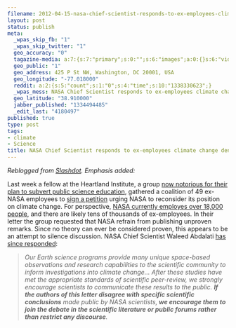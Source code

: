 ```yaml
--- 
filename: 2012-04-15-nasa-chief-scientist-responds-to-ex-employees-climate-change-deniers.md
layout: post
status: publish
meta: 
  _wpas_skip_fb: "1"
  _wpas_skip_twitter: "1"
  geo_accuracy: "0"
  tagazine-media: a:7:{s:7:"primary";s:0:"";s:6:"images";a:0:{}s:6:"videos";a:0:{}s:11:"image_count";s:1:"0";s:6:"author";s:7:"4180497";s:7:"blog_id";s:7:"8438084";s:9:"mod_stamp";s:19:"2012-04-15 12:56:03";}
  geo_public: "1"
  geo_address: 425 P St NW, Washington, DC 20001, USA
  geo_longitude: "-77.018000"
  reddit: a:2:{s:5:"count";s:1:"0";s:4:"time";s:10:"1338330623";}
  _wpas_mess: NASA Chief Scientist responds to ex-employees climate change deniers
  geo_latitude: "38.910000"
  jabber_published: "1334494485"
  _edit_last: "4180497"
published: true
type: post
tags: 
- climate
- Science
title: NASA Chief Scientist responds to ex-employees climate change deniers
---
```

<em>Reblogged from <a href="http://slashdot.org/submission/2022621/nasa-chief-scientist-responds-to-ex-employees?utm_source=rss1.0&amp;utm_medium=feed">Slashdot</a>. Emphasis added:</em>

Last week a fellow at the Heartland Institute, a group <a href="http://news.slashdot.org/story/12/02/15/1515208/leaked-heartland-institute-documents-reveal-opposition-to-science" rel="nofollow">now notorious for their plan to subvert public science education</a>, gathered a coalition of 49 ex-NASA employees to <a href="http://science.slashdot.org/story/12/04/12/176200/ex-nasa-employees-accuse-agency-of-extreme-position-on-climate-change" rel="nofollow">sign a petition</a> urging NASA to reconsider its position on climate change. For perspective, <a href="http://www.huffingtonpost.com/2012/04/13/nasa-climate-change-denier-stunts_n_1424492.html?ref=mostpopular" rel="nofollow">NASA currently employes over 18,000 people</a>, and there are likely tens of thousands of ex-employees. In their letter the group requested that NASA refrain from publishing unproven remarks. Since no theory can ever be considered proven, this appears to be an attempt to silence discussion. NASA Chief Scientist Waleed Abdalati <a href="http://www.spaceref.com/news/viewpr.html?pid=36679" rel="nofollow">has since responded</a>:
<blockquote><em>Our Earth science programs provide many unique space-based observations and research capabilities to the scientific community to inform investigations into climate change... After these studies have met the appropriate standards of scientific peer-review, we strongly encourage scientists to communicate these results to the public. <strong>If the authors of this letter disagree with specific scientific conclusions</strong> made public by NASA scientists,<strong> we encourage them to join the debate in the scientific literature or public forums rather than restrict any discourse</strong>.</em></blockquote>
